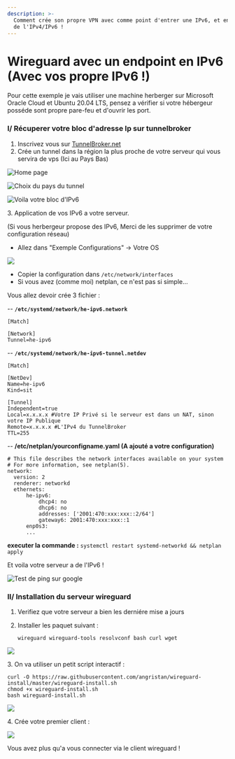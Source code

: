 ```yaml
---
description: >-
  Comment crée son propre VPN avec comme point d'entrer une IPv6, et en sortie
  de l'IPv4/IPv6 !
---
```


# Wireguard avec un endpoint en IPv6 (Avec vos propre IPv6 !)

Pour cette exemple je vais utiliser une machine herberger sur Microsoft Oracle Cloud et Ubuntu 20.04 LTS, pensez a vérifier si votre hébergeur posséde sont propre pare-feu et d'ouvrir les port.

### I/ Récuperer votre bloc d'adresse Ip sur tunnelbroker

1. Inscrivez vous sur [TunnelBroker.net](https://tunnelbroker.net/)
2. Crée un tunnel dans la région la plus proche de votre serveur qui vous servira de vps (Ici au Pays Bas)

![Home page](<../.gitbook/assets/image (11).png>)

![Choix du pays du tunnel](<../.gitbook/assets/image (13).png>)

![Voila votre bloc d'IPv6](<../.gitbook/assets/image (10) (2).png>)

3\. Application de vos IPv6 a votre serveur.

(Si vous herbergeur propose des IPv6, Merci de les supprimer de votre configuration réseau)

* Allez dans "Exemple Configurations" -> Votre OS

![](<../.gitbook/assets/image (2) (1) (2).png>)

* Copier la configuration dans `/etc/network/interfaces` &#x20;
* Si vous avez (comme moi) netplan, ce n'est pas si simple...

Vous allez devoir crée 3 fichier :&#x20;

\-- **`/etc/systemd/network/he-ipv6.network`**

```
[Match]

[Network]
Tunnel=he-ipv6
```

\-- **`/etc/systemd/network/he-ipv6-tunnel.netdev`**

```
[Match]                                                                                                                                                                                                            

[NetDev]                                                                                                                                                                                                           
Name=he-ipv6                                        
Kind=sit                                            

[Tunnel]
Independent=true                                            
Local=x.x.x.x #Votre IP Privé si le serveur est dans un NAT, sinon votre IP Publique                                  
Remote=x.x.x.x #L'IPv4 du TunnelBroker                         
TTL=255
```

\-- **/etc/netplan/yourconfigname.yaml (A ajouté a votre configuration)**

```
# This file describes the network interfaces available on your system
# For more information, see netplan(5).
network:
  version: 2
  renderer: networkd
  ethernets:
      he-ipv6:
          dhcp4: no
          dhcp6: no
          addresses: ['2001:470:xxx:xxx::2/64']
          gateway6: 2001:470:xxx:xxx::1
      enp0s3:
      ...
```

**executer la commande :** `systemctl restart systemd-networkd && netplan apply`

Et voila votre serveur a de l'IPv6 !

![Test de ping sur google](<../.gitbook/assets/image (12).png>)

### II/ Installation du serveur wireguard

1. Verifiez que votre serveur a bien les derniére mise a jours
2.  Installer les paquet suivant :&#x20;

    ```
    wireguard wireguard-tools resolvconf bash curl wget
    ```



![](<../.gitbook/assets/image (3) (1) (1) (1).png>)

3\. On va utiliser un petit script interactif :&#x20;

```
curl -O https://raw.githubusercontent.com/angristan/wireguard-install/master/wireguard-install.sh
chmod +x wireguard-install.sh
bash wireguard-install.sh
```

![](<../.gitbook/assets/image (15).png>)

4\. Crée votre premier client :&#x20;

![](<../.gitbook/assets/image (10).png>)



Vous avez plus qu'a vous connecter via le client wireguard !
